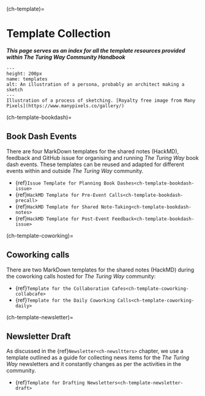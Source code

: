 (ch-template)=
# Template Collection

***This page serves as an index for all the template resources provided within The Turing Way Community Handbook***

```{figure} ../figures/templates.png
---
height: 200px
name: templates
alt: An illustration of a persona, probably an architect making a sketch
---
Illustration of a process of sketching. [Royalty free image from Many Pixels](https://www.manypixels.co/gallery/)
```

(ch-template-bookdash)=
## Book Dash Events

There are four MarkDown templates for the shared notes (HackMD), feedback and GitHub issue for organising and running _The Turing Way_ book dash events.
These templates can be reused and adapted for different events within and outside _The Turing Way_ community.

- {ref}`Issue Template for Planning Book Dashes<ch-template-bookdash-issue>`
- {ref}`HackMD Template for Pre-Event Calls<ch-template-bookdash-precall>`
- {ref}`HackMD Template for Shared Note-Taking<ch-template-bookdash-notes>`
- {ref}`HackMD Template for Post-Event Feedback<ch-template-bookdash-issue>`

(ch-template-coworking)=
## Coworking calls

There are two MarkDown templates for the shared notes (HackMD) during the coworking calls hosted for _The Turing Way_ community:

- {ref}`Template for the Collaboration Cafes<ch-template-coworking-collabcafe>`
- {ref}`Template for the Daily Coworking Calls<ch-template-coworking-daily>`

(ch-template-newsletter)=
## Newsletter Draft

As discussed in the {ref}`Newsletter<ch-newsltters>` chapter, we use a template outlined as a guide for collecting news items for the _The Turing Way_ newsletters and it constantly changes as per the activities in the community.

- {ref}`Template for Drafting Newsletters<ch-template-newsletter-draft>`
